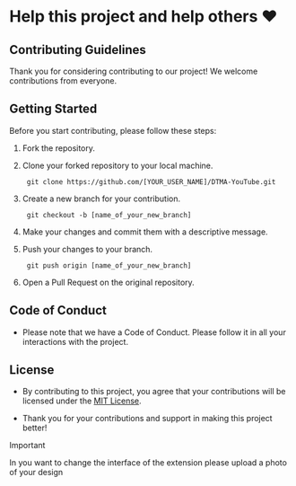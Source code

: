 # Help this project and help others ❤️

## Contributing Guidelines

Thank you for considering contributing to our project! We welcome contributions from everyone.

## Getting Started

Before you start contributing, please follow these steps:

1. Fork the repository.

2. Clone your forked repository to your local machine.
   ```
    git clone https://github.com/[YOUR_USER_NAME]/DTMA-YouTube.git
   ```

3. Create a new branch for your contribution.
   ```
    git checkout -b [name_of_your_new_branch]
   ```

4. Make your changes and commit them with a descriptive message.


5. Push your changes to your branch.
   ```
    git push origin [name_of_your_new_branch]
   ```


7. Open a Pull Request on the original repository.

## Code of Conduct

- Please note that we have a Code of Conduct. Please follow it in all your interactions with the project.

## License

- By contributing to this project, you agree that your contributions will be licensed under the [MIT License](LICENSE).

- Thank you for your contributions and support in making this project better!



> [!IMPORTANT]
> In you want to change the interface of the extension please upload a photo of your design 
